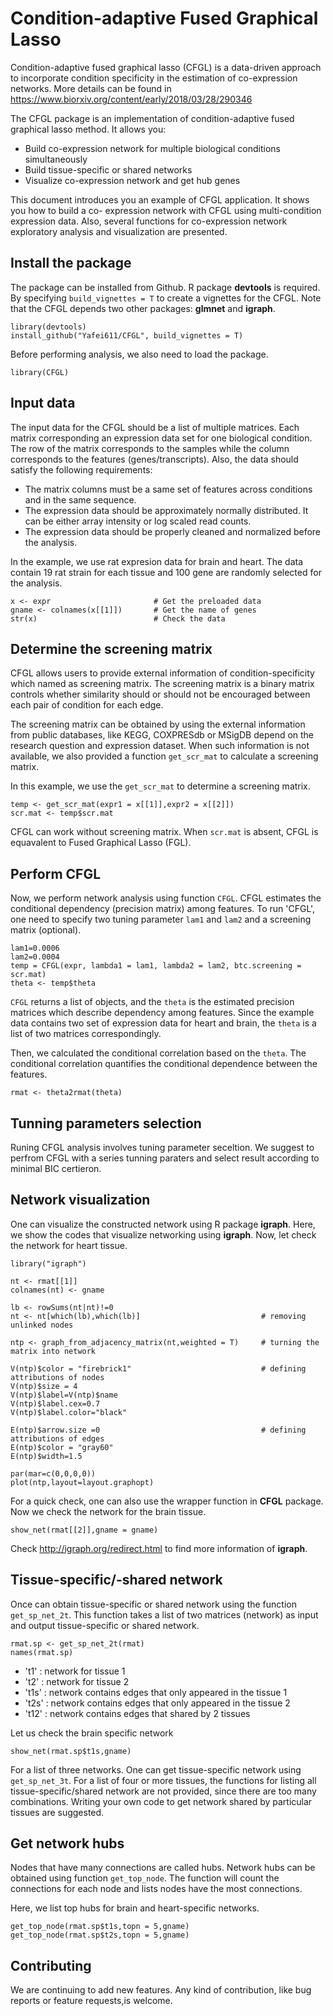 # Condition-adaptive Fused Graphical Lasso

Condition-adaptive fused graphical lasso (CFGL) is a data-driven approach to incorporate 
condition specificity in the estimation of co-expression networks. More details can be found in 
 https://www.biorxiv.org/content/early/2018/03/28/290346


The CFGL package is an implementation of condition-adaptive fused graphical lasso method. It 
allows you:

- Build co-expression network for multiple biological conditions simultaneously
- Build tissue-specific or shared networks
- Visualize co-expression network and get hub genes

This document introduces you an example of CFGL application. It shows you how to build a co-
expression network with CFGL using multi-condition expression data. Also, several functions for 
co-expression network exploratory analysis and visualization are presented.

## Install the package

The package can be installed from Github. R package **devtools** is required. By specifying 
`build_vignettes = T` to create a vignettes for the CFGL. Note that the CFGL depends two other 
packages: **glmnet** and **igraph**.

```{r, message = FALSE,eval = FALSE}
library(devtools)
install_github("Yafei611/CFGL", build_vignettes = T)
```

Before performing analysis, we also need to load the package.

```{r}
library(CFGL)
```

## Input data

The input data for the CFGL should be a list of multiple matrices. Each matrix corresponding an 
expression data set for one biological condition.  The row of the matrix corresponds to the 
samples while the column corresponds to the features (genes/transcripts). Also, the data should 
satisfy the following requirements:

- The matrix columns must be a same set of features across conditions and in the same sequence.
- The expression data should be approximately normally distributed. It can be either array 
intensity or log scaled read counts.
- The expression data should be properly cleaned and normalized before the analysis.

In the example, we use rat expresion data for brain and heart. The data contain 19 rat strain 
for each tissue and 100 gene are randomly selected for the analysis.

```{r,include = T}
x <- expr                       # Get the preloaded data
gname <- colnames(x[[1]])       # Get the name of genes
str(x)                          # Check the data
```

## Determine the screening matrix

CFGL allows users to provide external information of condition-specificity which named as 
screening matrix. The screening matrix is a binary matrix controls whether similarity should or 
should not be encouraged between each pair of condition for each edge. 

The screening matrix can be obtained by using the external information from public databases, 
like KEGG, COXPRESdb or MSigDB depend on the research question and expression dataset. When 
such information is not available, we also provided a function `get_scr_mat` to calculate a 
screening matrix.

In this example, we use the `get_scr_mat` to determine a screening matrix.

```{r}
temp <- get_scr_mat(expr1 = x[[1]],expr2 = x[[2]])
scr.mat <- temp$scr.mat
```
CFGL can work without screening matrix. When `scr.mat` is absent, CFGL is equavalent to Fused 
Graphical Lasso (FGL). 

## Perform CFGL

Now, we perform network analysis using function `CFGL`. CFGL estimates the conditional 
dependency (precision matrix) among features. To run 'CFGL', one need to specify two tuning 
parameter `lam1` and `lam2` and a screening matrix (optional).

```{r}
lam1=0.0006
lam2=0.0004
temp = CFGL(expr, lambda1 = lam1, lambda2 = lam2, btc.screening = scr.mat)
theta <- temp$theta
```

`CFGL` returns a list of objects, and the `theta` is the estimated precision matrices which 
describe dependency among features. Since the example data contains two set of expression data 
for heart and brain, the `theta` is a list of two matrices correspondingly.

Then, we calculated the conditional correlation based on the `theta`. The conditional 
correlation quantifies the conditional dependence between the features.

```{r}
rmat <- theta2rmat(theta) 
```

## Tunning parameters selection

Runing CFGL analysis involves tuning parameter seceltion. We suggest to perfrom CFGL with a 
series tunning paraters and select result according to minimal BIC certieron.


## Network visualization

One can visualize the constructed network using R package **igraph**. Here, we show the codes 
that visualize networking using **igraph**. Now, let check the network for heart tissue.


```{r, message = FALSE, fig.width=7, fig.height=4}
library("igraph")

nt <- rmat[[1]]
colnames(nt) <- gname

lb <- rowSums(nt|nt)!=0              
nt <- nt[which(lb),which(lb)]                           # removing unlinked nodes

ntp <- graph_from_adjacency_matrix(nt,weighted = T)     # turning the matrix into network

V(ntp)$color = "firebrick1"                             # defining attributions of nodes
V(ntp)$size = 4
V(ntp)$label=V(ntp)$name
V(ntp)$label.cex=0.7
V(ntp)$label.color="black"

E(ntp)$arrow.size =0                                    # defining attributions of edges
E(ntp)$color = "gray60"
E(ntp)$width=1.5

par(mar=c(0,0,0,0))
plot(ntp,layout=layout.graphopt)
```

For a quick check, one can also use the wrapper function in **CFGL** package. Now we check the 
network for the brain tissue.

```{r, message = FALSE, fig.width=7, fig.height=4}
show_net(rmat[[2]],gname = gname)
```

Check http://igraph.org/redirect.html to find more information of **igraph**.

## Tissue-specific/-shared network

Once can obtain tissue-specific or shared network using the function `get_sp_net_2t`. This 
function takes a list of two matrices (network) as input and output tissue-specific or shared 
network.

```{r}
rmat.sp <- get_sp_net_2t(rmat) 
names(rmat.sp)
```

- 't1'  : network for tissue 1
- 't2'  : network for tissue 2
- 't1s' :  network contains edges that only appeared in the tissue 1
- 't2s' :  network contains edges that only appeared in the tissue 2
- 't12' :  network contains edges that shared by 2 tissues

Let us check the brain specific network

```{r, message = FALSE, fig.width=7, fig.height=4}
show_net(rmat.sp$t1s,gname)
```

For a list of three networks. One can get tissue-specific network using `get_sp_net_3t`. For a 
list of four or more tissues, the functions for listing all tissue-specific/shared network are 
not provided, since there are too many combinations. Writing your own code to get network 
shared by particular tissues are suggested.


## Get network hubs

Nodes that have many connections are called hubs. Network hubs can be obtained using function 
`get_top_node`. The function will count the connections for each node and lists nodes have the 
most connections.

Here, we list top hubs for brain and heart-specific networks.

```{r}
get_top_node(rmat.sp$t1s,topn = 5,gname)
get_top_node(rmat.sp$t2s,topn = 5,gname)
```

## Contributing
We are continuing to add new features. Any kind of contribution, like bug reports or feature 
requests,is welcome.


